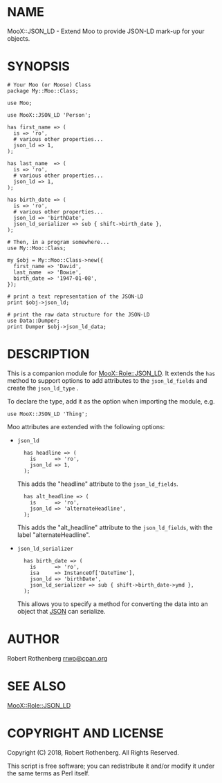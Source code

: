 # NAME

MooX::JSON\_LD - Extend Moo to provide JSON-LD mark-up for your objects.

# SYNOPSIS

    # Your Moo (or Moose) Class
    package My::Moo::Class;

    use Moo;

    use MooX::JSON_LD 'Person';

    has first_name => (
      is => 'ro',
      # various other properties...
      json_ld => 1,
    );

    has last_name  => (
      is => 'ro',
      # various other properties...
      json_ld => 1,
    );

    has birth_date => (
      is => 'ro',
      # various other properties...
      json_ld => 'birthDate',
      json_ld_serializer => sub { shift->birth_date },
    );

    # Then, in a program somewhere...
    use My::Moo::Class;

    my $obj = My::Moo::Class->new({
      first_name => 'David',
      last_name  => 'Bowie',
      birth_date => '1947-01-08',
    });

    # print a text representation of the JSON-LD
    print $obj->json_ld;

    # print the raw data structure for the JSON-LD
    use Data::Dumper;
    print Dumper $obj->json_ld_data;

# DESCRIPTION

This is a companion module for [MooX::Role::JSON\_LD](https://metacpan.org/pod/MooX%3A%3ARole%3A%3AJSON_LD). It extends the
`has` method to support options to add attributes to the
`json_ld_fields` and create the `json_ld_type` .

To declare the type, add it as the option when importing the module,
e.g.

    use MooX::JSON_LD 'Thing';

Moo attributes are extended with the following options:

- `json_ld`

        has headline => (
          is      => 'ro',
          json_ld => 1,
        );

    This adds the "headline" attribute to the `json_ld_fields`.

        has alt_headline => (
          is      => 'ro',
          json_ld => 'alternateHeadline',
        );

    This adds the "alt\_headline" attribute to the `json_ld_fields`, with
    the label "alternateHeadline".

- `json_ld_serializer`

        has birth_date => (
          is      => 'ro',
          isa     => InstanceOf['DateTime'],
          json_ld => 'birthDate',
          json_ld_serializer => sub { shift->birth_date->ymd },
        );

    This allows you to specify a method for converting the data into an
    object that [JSON](https://metacpan.org/pod/JSON) can serialize.

# AUTHOR

Robert Rothenberg <rrwo@cpan.org>

# SEE ALSO

[MooX::Role::JSON\_LD](https://metacpan.org/pod/MooX%3A%3ARole%3A%3AJSON_LD)

# COPYRIGHT AND LICENSE

Copyright (C) 2018, Robert Rothenberg.  All Rights Reserved.

This script is free software; you can redistribute it and/or modify it
under the same terms as Perl itself.
